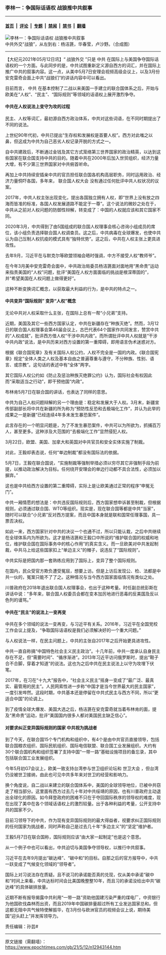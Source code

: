 ### 李林一：争国际话语权 战狼推中共叙事

---

#### [首页](../../../..?n12943144) &nbsp;|&nbsp; [评论](../../../../../epoch-comment?n12943144) &nbsp;|&nbsp; [专题](../../../../../epoch-special?n12943144) &nbsp;|&nbsp; [禁闻](../../../../../epoch-news?n12943144) &nbsp;|&nbsp; [禁书](../../../../../books?n12943144) &nbsp;|&nbsp; [翻墙](https://github.com/gfw-breaker/nogfw/blob/master/README.md?n12943144)


<div><img alt="李林一：争国际话语权 战狼推中共叙事" class="attachment-djy_600_400 size-djy_600_400 wp-post-image" src="https://i.epochtimes.com/assets/uploads/2021/03/Unknown-9-600x400.jpg"/>
<div class="caption">
 中共外交“战狼”，从左到右：杨洁篪，华春莹，卢沙野。（合成图）
</div></div><hr/><div class="post_content" id="artbody" itemprop="articleBody">
 <!-- article content begin -->
 <p>
  【大纪元2021年05月12日讯】“
  <ok href="https://www.epochtimes.com/gb/tag/%E6%88%98%E7%8B%BC%E5%A4%96%E4%BA%A4.html">
   战狼外交
  </ok>
  ”只是
  <ok href="https://www.epochtimes.com/gb/tag/%E4%B8%AD%E5%85%B1.html">
   中共
  </ok>
  在国际上与美国争夺国际话语权的一个方面。与此同步的是，中共试图重新定义源自西方的词汇，并在国际上推广中共的叙事内容。这一点，从美中5月7日安理会视频高级会议上，以及3月份安克雷奇会面上中共“战狼们”的讲话内容中可以看出。
 </p>
 <p>
  目前而言，
  <ok href="https://www.epochtimes.com/gb/tag/%E4%B8%AD%E5%85%B1.html">
   中共
  </ok>
  在基本控制了二战以来美国一手建立的联合国体系之后，开始与欧美在“人权”、“民主”、“国际规则”等领域的话语权上展开激烈争夺。
 </p>
 <h4>
  中共在人权说法上变守为攻的过程
 </h4>
 <p>
  民主、人权等词汇，最初源自西方政治体系，中共对这些词语，在不同时期提出了不同的说法。
 </p>
 <p>
  上世纪90年代初，中共已提出“生存权和发展权是首要人权”。西方对此嗤之以鼻，但这成为中共为自己恶劣人权记录开脱的方式之一。
 </p>
 <p>
  自中共建政后，不断通过金钱及其它方式笼络第三世界国家的政治精英，以达到这些国家在联合国支持中共的目的。随着中共在2000年后加入世贸组织，经济力量大增，有不少第三世界国家对中共俯首听命。
 </p>
 <p>
  再加上中共持续安插亲中共的官员担任联合国各机构高层职务，同时运用政治、经济力量恫吓各国，多年来，
  <ok href="https://www.epochtimes.com/gb/tag/%E8%81%94%E5%90%88%E5%9B%BD%E4%BA%BA%E6%9D%83%E5%A4%A7%E4%BC%9A.html">
   联合国人权大会
  </ok>
  没有通过任何批评中共人权状况的议案。
 </p>
 <p>
  2017年，中共人权主张出现变化，提出各国独立拥有人权，即“世界上没有放之四海而皆准的标准，各国人权发展道路不能定于一尊”。这个说法的微妙之处在于，中共从之前对人权问题的防御性辩解，转变成了：中国的人权就应该和其它国家不同。
 </p>
 <p>
  2020年3月，中共得到了由5国组成的联合国人权理事会核心咨询小组成员的席位，该小组负责选择联合国人权调查员。这之后，中共病毒在全球爆发，也使中共认为自己压制人权抗疫的模式具有“独特优势”。这之后，中共在人权主张上更具进攻性。
 </p>
 <p>
  去年9月，习近平在与默克尔等欧盟领袖会晤时强调，中方不接受人权“教师爷”。
 </p>
 <p>
  在今年3月美中安克雷奇会面中，中共政治局委员杨洁篪面对面地用“黑命贵”运动来指责美国的“人权”问题，批评“美国在人权方面面临的挑战是根深蒂固的”，并“希望美国在人权问题上做得更好”。
 </p>
 <p>
  这种不断变换词汇概念，以获取最大利益的行为，是中共的特点之一。
 </p>
 <h4>
  中共变异“国际规则” 变异“人权”概念
 </h4>
 <p>
  无论中共对人权采取什么主张，在国际上总有一帮“小兄弟”支持。
 </p>
 <p>
  近期，美国及其它一些西方国家认定，中共在新疆存在“种族灭绝”。然而，3月12日的联合国人权理事会第46届会议上，古巴代表64个国家作共同发言，赞赏中共的“人权成就”，批评西方借人权“干涉中共内政”。而所谓批评中共人权就是“干涉中共内政”说法，是中共历来对西方设置的第一重障碍，即用语言伪术迷惑对方。
 </p>
 <p>
  根据《联合国宪章》及有关国际人权公约，人权不完全是一国的内政。《联合国宪章》规定“全体人类之人权及基本自由之普遍尊重与遵守，不分种族、性别、语言、或宗教”。这句话的表述中有“全体”两字。
 </p>
 <p>
  其它国际人权公约如《防止及惩治种族灭绝罪公约》认为，国际社会有权因此而“采取适当之行动”，即干预他国“内政”。
 </p>
 <p>
  布林肯5月7日在联合国的讲话，也表达了同样的意思。
 </p>
 <p>
  中共为自己人权问题辩解的另一个理由是：稳定和发展大于人权。3月末，新疆宣传部副部长将中共在新疆的所为称为“预防性反恐和去极端化工作”，并认为此举的成果之一是新疆“已经连续4年多未发生暴恐案件”。
 </p>
 <p>
  此言存在的一个明显问题是，为了不发生暴恐案件，中共可以为所欲为，抓捕百万人，甚至更多。这种涉及大范围的“去极端化工作”显然侵犯人权。
 </p>
 <p>
  3月22日，欧盟、美国、加拿大和英国对中共官员和安全实体实施了制裁。
 </p>
 <p>
  对此，王毅却表态说，任何“单边制裁”都没有国际法的依据。
 </p>
 <p>
  5月7日，王毅在联合国说，“实施制裁等强制举措必须以穷尽其它非强制手段为前提，以推动政治解决为目标。任何绕开安理会的单边行动都不具合法性，必须加以摒弃。”
 </p>
 <p>
  这也是中共给西方设置的第二重障碍，实际上是让欧美通过正常的程序“申冤无门”。
 </p>
 <p>
  中共一厢情愿的想法是：中共违反国际规则后，西方国家想申诉甚至制裁，但根据规则，必须通过联合国、WTO等组织。现实是，现在联合国等都是中共“当家”，随时可以联合“小兄弟”反对西方提案，而且中国本身就是联和国常任理事国，具一票否决权。
 </p>
 <p>
  如此一来，西方国家针对中共的决议一个也通不过，所以只能认栽，之后中共继续在全球体系内为所欲为。这才是杨洁篪和王毅口中所说的“维护联合国的权威和地位，维护联合国在国际事务中的核心作用”的真实含义。而一旦欧美对中共发起制裁，中共马上给这些国家扣上“单边主义”的帽子，说违反了“国际规则”。
 </p>
 <p>
  中共实际是把国内那一套熟练应用到了国际上，变异了整个国际规则。
 </p>
 <p>
  在国内，民众受官方欺负遭受冤屈，想要上访。但是上访后发现公、检、法都是中共一伙的，冤案只能不了了之。这种情况与当今西方国家面临情况有类似之处。
 </p>
 <p>
  川普政府在2018年退出联合国人权理事会，也出于这种考量。时任副总统彭斯在讲话中说：“多年来，联合国人权委员会都在变本加厉地进行恶毒的反美国及反以色列的谩骂。”
 </p>
 <h4>
  中共在“民主”的说法上一变再变
 </h4>
 <p>
  中共在多个领域的说法一变再变，与习近平有关系。2016年，习近平在全国党校工作会议上提及，“争取国际话语权是我们必须解决好的一个重大问题。”
 </p>
 <p>
  与人权说法一样，在民主问题上，中共的主张自2017年之后开始更具进攻性。
 </p>
 <p>
  中共一直自称搞“中国特色社会主义民主政治”。十几年前，中共一度承认自身民主存在不足，但“需要时间”、“循序渐进”。2013年习近平访问俄罗斯时，提出“鞋子合不合脚，穿着才知道”的说法。这也为之后中共在民主说法上以守为攻埋下伏笔。
 </p>
 <p>
  2017年，在习在“十九大”报告中，“社会主义民主”摇身一变成了“最广泛、最真实、最管用的民主”。人民网索性进一步称“中国才是当今世界最大的民主国家”，一度引发哗然。这段时期，中共基本还是停留在中共式民主与西方不同，所以“更适合中国”的论调上。
 </p>
 <p>
  到了疫情全球大爆发、美国大选之后，杨洁篪在安克雷奇就当着布林肯的面，提及“黑命贵”运动，批评“美国国内很多人都对美国民主缺乏信心”。
 </p>
 <h4>
  对要求纠正变异国际规则的国家 中共视为挑战者
 </h4>
 <p>
  到了今天，在联合国15个专门机构和组织中，有4个是由中共官员直接领导，包括联合国粮农组织、国际民航组织、国际电信联盟、联合国工业发展组织。大约有30个联合国机构和组织签署了支持中国“一带一路”基础设施项目的备忘录，其中包括联合国工业发展组织。
 </p>
 <p>
  今年5月初G7会议上，欧美一致支持台湾参与世卫组织论坛和
  <ok href="https://www.epochtimes.com/gb/tag/%E4%B8%96%E5%8D%AB%E5%A4%A7%E4%BC%9A.html">
   世卫大会
  </ok>
  ，但台湾仍没被世卫接纳，由此也可见中共多年来对世卫的经营和影响力。
 </p>
 <p>
  换个角度说，自二战以来建立的联合国体系中，美国的全球领导地位，已被中共窃走了相当部分。这里面有西方过去几十年对中共绥靖的原因，也有川普政府主动退出全球化的原因。如今拜登政府的困难不只在于夺回国际秩序的领导权的难度，现在出现了美中在各个领域话语权上的激烈较量。出于各种利益的考量，公开支持中共的国家不少。
 </p>
 <p>
  目前习领导下的中共，作为现有变异国际规则的最大得益者，视要求纠正国际规则的任何国家为挑战者，同时声称自己是过去几十年“多边主义”的“坚定”维护者。
 </p>
 <p>
  王毅5月7日在联合国称，国际规则应该“由大家一起制定”也是这个意思。
 </p>
 <p>
  从一个例子中也可以看出，中共迫切与美国争夺领导权，以推行中共叙事。
 </p>
 <p>
  习近平在去年9月提出“碳达峰”、“碳中和”的目标。自那之后的官方报导中，中共一跃变成了气候变化领域的“领导者”。
 </p>
 <p>
  国际上对习说法存在质疑。且不说习的承诺能否真的兑现，仅从美中承诺“碳中和”时间上来看，中共达标时间会比美国晚整整10年，而且习的承诺没给出中共“碳达峰”的具体碳排放量。
 </p>
 <p>
  近期不断有报导揭露中共利用“一带一路”资助他国建污染严重的煤电厂，中资银行为他国砍伐森林而出资，而且2019年中国碳排量超过所有工业发达国家总和。但这都无阻中共气候特使解振华，在3月份与欧洲官员的视频会议上说，期待美国“迎头赶上”并发挥领导力。
 </p>
 <p>
  责任编辑：孙芸#
 </p>
 <!-- article content end -->
 <div id="below_article_ad">
 </div>
</div>


---

原文链接（需翻墙）：https://www.epochtimes.com/gb/21/5/12/n12943144.htm